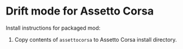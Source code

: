 # Drift mode for Assetto Corsa

Install instructions for packaged mod:

1. Copy contents of `assettocorsa` to Assetto Corsa install directory.
